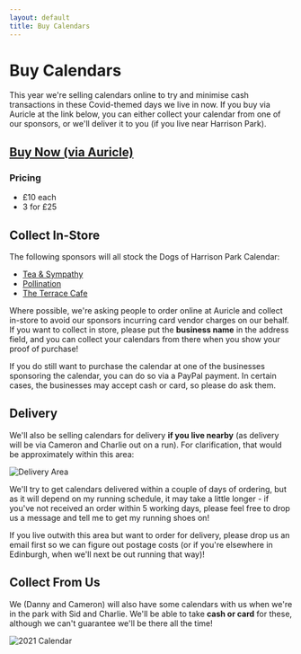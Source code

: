 ```yaml
---
layout: default
title: Buy Calendars
---
```


<div class="post">
	<h1 class="pageTitle">Buy Calendars</h1>
	<p>This year we're selling calendars online to try and minimise cash transactions in these Covid-themed days we live in now. If you buy via Auricle at the link below, you can either collect your calendar from one of our sponsors, or we'll deliver it to you (if you live near Harrison Park).</p>
	<h2 class="pageTitle"><a href="https://auricleshop.myshopify.com/collections/dogs-of-harrison-park-calendar-2021">Buy Now (via Auricle)</a></h2>
	<h3>Pricing</h3>
	<ul>
		<li>£10 each</li>
		<li>3 for £25</li>
	</ul>
  <h2>Collect In-Store</h2>
  <p>The following sponsors will all stock the Dogs of Harrison Park Calendar:</p>
  <ul>
		<li><a href="https://teaandsympathy.me/">Tea & Sympathy</a></li>
		<li><a href="https://www.pollination.co.uk/">Pollination</a></li>
		<li><a href="https://www.facebook.com/theterracecafeshandon/">The Terrace Cafe</a></li>
  </ul>
	<p>Where possible, we're asking people to order online at Auricle and collect in-store to avoid our sponsors incurring card vendor charges on our behalf. If you want to collect in store, please put the <b>business name</b> in the address field, and you can collect your calendars from there when you show your proof of purchase!</p>
	<p>If you do still want to purchase the calendar at one of the businesses sponsoring the calendar, you can do so via a PayPal payment. In certain cases, the businesses may accept cash or card, so please do ask them.</p>
	<h2>Delivery</h2>
  <p>We'll also be selling calendars for delivery <b>if you live nearby</b> (as delivery will be via Cameron and Charlie out on a run). For clarification, that would be approximately within this area:</p>
	<img src="{{ '/assets/img/radius.jpg' | prepend: site.baseurl }}" alt="Delivery Area">
	<p>We'll try to get calendars delivered within a couple of days of ordering, but as it will depend on my running schedule, it may take a little longer - if you've not received an order within 5 working days, please feel free to drop us a message and tell me to get my running shoes on!</p>
	<p>If you live outwith this area but want to order for delivery, please drop us an email first so we can figure out postage costs (or if you're elsewhere in Edinburgh, when we'll next be out running that way)!</p>
	<h2>Collect From Us</h2>
	<p>We (Danny and Cameron) will also have some calendars with us when we're in the park with Sid and Charlie. We'll be able to take <b>cash or card</b> for these, although we can't guarantee we'll be there all the time!</p>
	<img src="{{ '/assets/img/2021-calendar.jpeg' | prepend: site.baseurl }}" alt="2021 Calendar">
</div>
